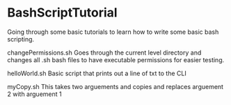 # BashScriptTutorial
Going through some basic tutorials to learn how to write some basic bash scripting.

changePermissions.sh
  Goes through the current level directory and changes all
  .sh bash files to have executable permissions for easier testing.

helloWorld.sh
  Basic script that prints out a line of txt to the CLI

myCopy.sh
  This takes two arguements and copies and replaces arguement 2 with arguement 1
